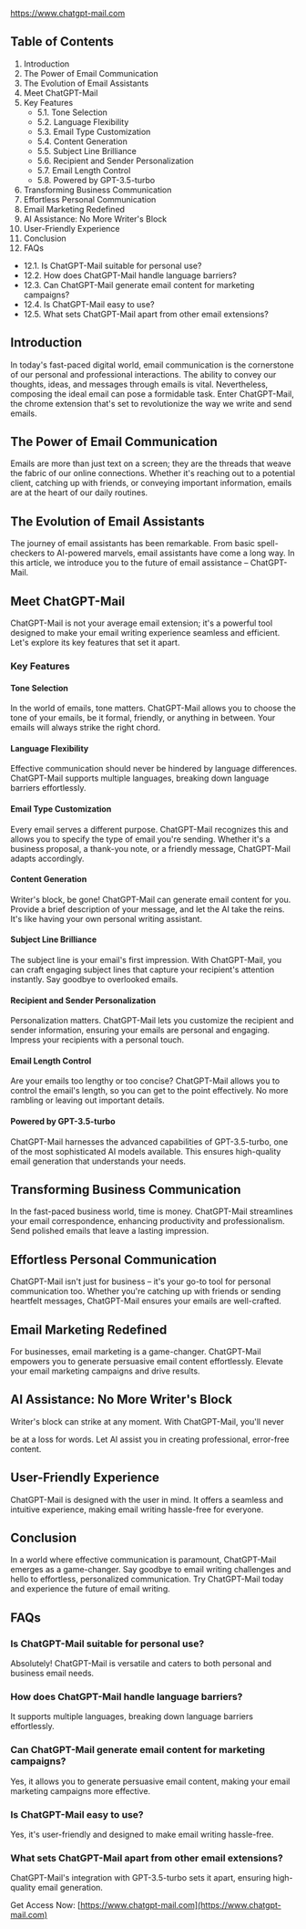 https://www.chatgpt-mail.com
## **Table of Contents**
1. Introduction
2. The Power of Email Communication
3. The Evolution of Email Assistants
4. Meet ChatGPT-Mail
5. Key Features
   - 5.1. Tone Selection
   - 5.2. Language Flexibility
   - 5.3. Email Type Customization
   - 5.4. Content Generation
   - 5.5. Subject Line Brilliance
   - 5.6. Recipient and Sender Personalization
   - 5.7. Email Length Control
   - 5.8. Powered by GPT-3.5-turbo
6. Transforming Business Communication
7. Effortless Personal Communication
8. Email Marketing Redefined
9. AI Assistance: No More Writer's Block
10. User-Friendly Experience
11. Conclusion
12. FAQs
   - 12.1. Is ChatGPT-Mail suitable for personal use?
   - 12.2. How does ChatGPT-Mail handle language barriers?
   - 12.3. Can ChatGPT-Mail generate email content for marketing campaigns?
   - 12.4. Is ChatGPT-Mail easy to use?
   - 12.5. What sets ChatGPT-Mail apart from other email extensions?

## **Introduction**

In today's fast-paced digital world, email communication is the cornerstone of our personal and professional interactions. The ability to convey our thoughts, ideas, and messages through emails is vital. Nevertheless, composing the ideal email can pose a formidable task. Enter ChatGPT-Mail, the chrome extension that's set to revolutionize the way we write and send emails.

## **The Power of Email Communication**

Emails are more than just text on a screen; they are the threads that weave the fabric of our online connections. Whether it's reaching out to a potential client, catching up with friends, or conveying important information, emails are at the heart of our daily routines.

## **The Evolution of Email Assistants**

The journey of email assistants has been remarkable. From basic spell-checkers to AI-powered marvels, email assistants have come a long way. In this article, we introduce you to the future of email assistance – ChatGPT-Mail.

## **Meet ChatGPT-Mail**

ChatGPT-Mail is not your average email extension; it's a powerful tool designed to make your email writing experience seamless and efficient. Let's explore its key features that set it apart.

### **Key Features**

#### **Tone Selection**

In the world of emails, tone matters. ChatGPT-Mail allows you to choose the tone of your emails, be it formal, friendly, or anything in between. Your emails will always strike the right chord.

#### **Language Flexibility**

Effective communication should never be hindered by language differences.  ChatGPT-Mail supports multiple languages, breaking down language barriers effortlessly.

#### **Email Type Customization**

Every email serves a different purpose. ChatGPT-Mail recognizes this and allows you to specify the type of email you're sending. Whether it's a business proposal, a thank-you note, or a friendly message, ChatGPT-Mail adapts accordingly.

#### **Content Generation**

Writer's block, be gone! ChatGPT-Mail can generate email content for you. Provide a brief description of your message, and let the AI take the reins. It's like having your own personal writing assistant.

#### **Subject Line Brilliance**

The subject line is your email's first impression. With ChatGPT-Mail, you can craft engaging subject lines that capture your recipient's attention instantly. Say goodbye to overlooked emails.

#### **Recipient and Sender Personalization**

Personalization matters. ChatGPT-Mail lets you customize the recipient and sender information, ensuring your emails are personal and engaging. Impress your recipients with a personal touch.

#### **Email Length Control**

Are your emails too lengthy or too concise? ChatGPT-Mail allows you to control the email's length, so you can get to the point effectively. No more rambling or leaving out important details.

#### **Powered by GPT-3.5-turbo**

ChatGPT-Mail harnesses the advanced capabilities of GPT-3.5-turbo, one of the most sophisticated AI models available. This ensures high-quality email generation that understands your needs.

## **Transforming Business Communication**

In the fast-paced business world, time is money. ChatGPT-Mail streamlines your email correspondence, enhancing productivity and professionalism. Send polished emails that leave a lasting impression.

## **Effortless Personal Communication**

ChatGPT-Mail isn't just for business – it's your go-to tool for personal communication too. Whether you're catching up with friends or sending heartfelt messages, ChatGPT-Mail ensures your emails are well-crafted.

## **Email Marketing Redefined**

For businesses, email marketing is a game-changer. ChatGPT-Mail empowers you to generate persuasive email content effortlessly. Elevate your email marketing campaigns and drive results.

## **AI Assistance: No More Writer's Block**

Writer's block can strike at any moment. With ChatGPT-Mail, you'll never

 be at a loss for words. Let AI assist you in creating professional, error-free content.

## **User-Friendly Experience**

ChatGPT-Mail is designed with the user in mind. It offers a seamless and intuitive experience, making email writing hassle-free for everyone.

## **Conclusion**

In a world where effective communication is paramount, ChatGPT-Mail emerges as a game-changer. Say goodbye to email writing challenges and hello to effortless, personalized communication. Try ChatGPT-Mail today and experience the future of email writing.

## **FAQs**

### **Is ChatGPT-Mail suitable for personal use?**

Absolutely! ChatGPT-Mail is versatile and caters to both personal and business email needs.

### **How does ChatGPT-Mail handle language barriers?**

It supports multiple languages, breaking down language barriers effortlessly.

### **Can ChatGPT-Mail generate email content for marketing campaigns?**

Yes, it allows you to generate persuasive email content, making your email marketing campaigns more effective.

### **Is ChatGPT-Mail easy to use?**

Yes, it's user-friendly and designed to make email writing hassle-free.

### **What sets ChatGPT-Mail apart from other email extensions?**

ChatGPT-Mail's integration with GPT-3.5-turbo sets it apart, ensuring high-quality email generation.

Get Access Now: [https://www.chatgpt-mail.com](https://www.chatgpt-mail.com)
